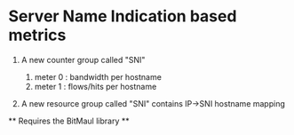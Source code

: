 Server Name Indication based metrics
====================================

1. A new counter group called "SNI" 
    1. meter 0 : bandwidth  per hostname
	2. meter 1 : flows/hits per hostname

2. A new resource group called "SNI" contains IP->SNI hostname mapping 


** Requires the BitMaul library ** 

